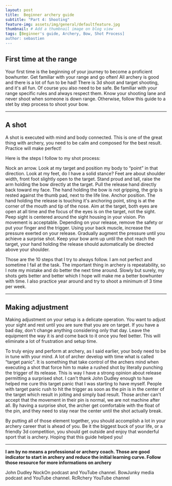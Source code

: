 ```yaml
---
layout: post
title:  Beginner archery guide
subtitle: "Part 4: Shooting"
feature-img: assets/img/general/defaultfeature.jpg
thumbnail: # Add a thumbnail image on blog view
tags: [Beginner's guide, Archery, Bow, Shot Process]
author: sebastien
---
```


## First time at the range

Your first time is the beginning of your journey to become a proficient bowhunter. Get familiar with your range and go often! All archery is good and there is a lot of fun to be had! There is 3d shoot and target shooting, and it's all fun. Of course you also need to be safe. Be familiar with your range specific rules and always respect them. Know your shooting lane and never shoot when someone is down range. Otherwise, follow this guide to a stet by step process to shoot your bow.

*****

## A shot

A shot is executed with mind and body connected. This is one of the great thing with archery, you need to be calm and composed for the best result. Practice will make perfect!

Here is the steps I follow to my shot process:

Nock an arrow.
Look at my target and position my body to “point” in that direction.
Look at my feet, do I have a solid stance? Feet are about shoulder width, front foot slightly open to the target.
Stand proud and tall, raise the arm holding the bow directly at the target.
Pull the release hand directly back toward my face. The hand holding the bow is not gripping, the grip is rested against the thumb pad, next to the life line.
Anchor position. The hand holding the release is touching it's anchoring point, sting is at the corner of the mouth and tip of the nose.
Aim at the target, both eyes are open at all time and the focus of the eyes is on the target, not the sight. Peep sight is centered around the sight housing in your vision. Pin movement is acceptable.
Depending on your release, remove the safety or put your finger and the trigger.
Using your back muscle, increase the pressure exerted on your release. Gradually augment the pressure until you achieve a surprise shot.
Keep your bow arm up until the shot reach the target, your hand holding the release should automatically be directed above your shoulder.

Those are the 10 steps that I try to always follow. I am not perfect and sometime I fail at the task. The important thing in archery is repeatability, so I note my mistake and do better the next time around. Slowly but surely, my shots gets better and better which I hope will make me a better bowhunter with time. I also practice year around and try to shoot a minimum of 3 time per week.

*****

## Making adjustment

Making adjustment on your setup is a delicate operation. You want to adjust your sight and rest until you are sure that you are on target. If you have a bad day, don't change anything considering only that day. Leave the equipment the way it is and come back to it once you feel better. This will eliminate a lot of frustration and setup time.

To truly enjoy and perform at archery, as I said earlier, your body need to be in tune with your mind. A lot of archer develop with time what is called “target panic". It is something that take control of the archers mind when executing a shot that force him to make a rushed shot by literally punching the trigger of its release. This is way I have a strong opinion about release permitting a surprised shot. I can't thank John Dudley enough to have helped me cure this target panic that I was starting to have myself. People with target panic rush to hit the trigger as soon as the pin is in the center of the target which result in jolting and simply bad result. Those archer can't accept that the movement in their pin is normal, we are not machine after all. By having a surprise shot, the archer get comfortable with the float of the pin, and they need to stay near the center until the shot actually break.

By putting all of those element together, you should accomplish a lot in your archery career that is ahead of you. Be it the biggest buck of your life, or a friendly 3d competition, you should get outside and enjoy that wonderful sport that is archery. Hoping that this guide helped you!

*****

**I am by no means a professional or archery coach. Those are good indicator to start in archery and reduce the initial learning curve. Follow those resource for more informations on archery**

John Dudley NockOn podcast and YouTube channel.
BowJunky media podcast and YouTube channel.
RcRchery YouTube channel
